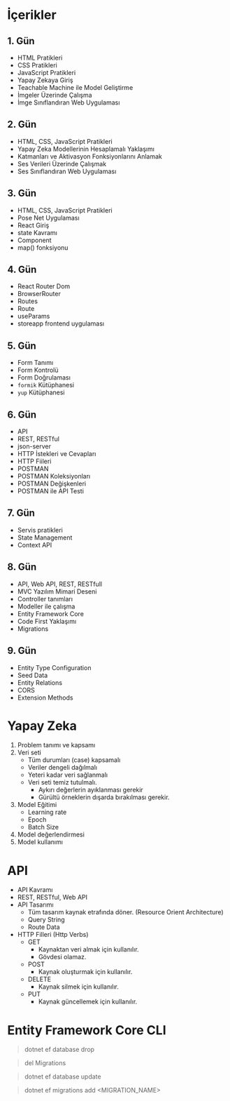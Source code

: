 # İçerikler
## 1. Gün
* HTML Pratikleri
* CSS Pratikleri
* JavaScript Pratikleri
* Yapay Zekaya Giriş
* Teachable Machine ile Model Geliştirme
* İmgeler Üzerinde Çalışma
* İmge Sınıflandıran Web Uygulaması

## 2. Gün
* HTML, CSS, JavaScript Pratikleri
* Yapay Zeka Modellerinin Hesaplamalı Yaklaşımı
* Katmanları ve Aktivasyon Fonksiyonlarını Anlamak
* Ses Verileri Üzerinde Çalışmak
* Ses Sınıflandıran Web Uygulaması


## 3. Gün
* HTML, CSS, JavaScript Pratikleri
* Pose Net Uygulaması
* React Giriş
* state Kavramı
* Component 
* map() fonksiyonu

## 4. Gün
* React Router Dom
* BrowserRouter
* Routes
* Route
* useParams
* storeapp frontend uygulaması

## 5. Gün
* Form Tanımı
* Form Kontrolü
* Form Doğrulaması
* ``formik`` Kütüphanesi
* ``yup`` Kütüphanesi

## 6. Gün
* API
* REST, RESTful
* json-server
* HTTP İstekleri ve Cevapları
* HTTP Fiileri 
* POSTMAN
* POSTMAN Koleksiyonları
* POSTMAN Değişkenleri
* POSTMAN ile API Testi

## 7. Gün
* Servis pratikleri
* State Management
* Context API

## 8. Gün
* API, Web API, REST, RESTfull
* MVC Yazılım Mimari Deseni
* Controller tanımları
* Modeller ile çalışma
* Entity Framework Core
* Code First Yaklaşımı
* Migrations

## 9. Gün
* Entity Type Configuration
* Seed Data
* Entity Relations
* CORS
* Extension Methods


# Yapay Zeka 
1. Problem tanımı ve kapsamı
2. Veri seti 
    * Tüm durumları (case) kapsamalı
    * Veriler dengeli dağılmalı
    * Yeteri kadar veri sağlanmalı
    * Veri seti temiz tutulmalı. 
        - Aykırı değerlerin ayıklanması gerekir
        - Gürültü örneklerin dışarda bırakılması gerekir.
3. Model Eğitimi
    * Learning rate
    * Epoch
    * Batch Size 
4. Model değerlendirmesi 
5. Model kullanımı

# API 
* API Kavramı
* REST, RESTful, Web API 
* API Tasarımı
    * Tüm tasarım kaynak etrafında döner. (Resource Orient Architecture)
    * Query String
    * Route Data
* HTTP Filleri (Http Verbs)
    * GET  
        - Kaynaktan veri almak için kullanılır. 
        - Gövdesi olamaz.
    * POST  
        - Kaynak oluşturmak için kullanılır.
    * DELETE 
        - Kaynak silmek için kullanılır.
    * PUT  
        - Kaynak güncellemek için kullanılır.

# Entity Framework Core CLI
> dotnet ef database drop

> del Migrations

> dotnet ef database update

> dotnet ef migrations add <MIGRATION_NAME>
